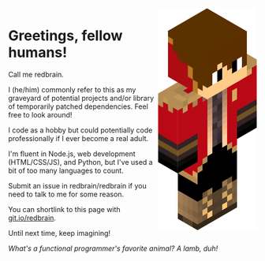 <img src = 'https://github.com/redbrain/redbrain/raw/master/fullbody.png' alt = 'An image' align='right'/>

# Greetings, fellow humans!  


Call me redbrain.   

I (he/him) commonly refer to this as my graveyard of potential projects and/or library of temporarily patched dependencies. Feel free to look around!   

I code as a hobby but could potentially code professionally if I ever become a real adult.   

I'm fluent in Node.js, web development (HTML/CSS/JS), and Python, but I've used a bit of too many languages to count.   

Submit an issue in redbrain/redbrain if you need to talk to me for some reason.   

You can shortlink to this page with [git.io/redbrain](https://git.io/redbrain).   

Until next time, keep imagining!   


*What's a functional programmer's favorite animal? A lamb, duh!*

<!--
**redbrain/redbrain** is a ✨ _special_ ✨ repository because its `README.md` (this file) appears on your GitHub profile.
Here are some ideas to get you started:
- 🔭 I’m currently working on ...
- 🌱 I’m currently learning ...
- 👯 I’m looking to collaborate on ...
- 🤔 I’m looking for help with ...
- 💬 Ask me about ...
- 📫 How to reach me: ...
- 😄 Pronouns: ...
- ⚡ Fun fact: ...
-->
